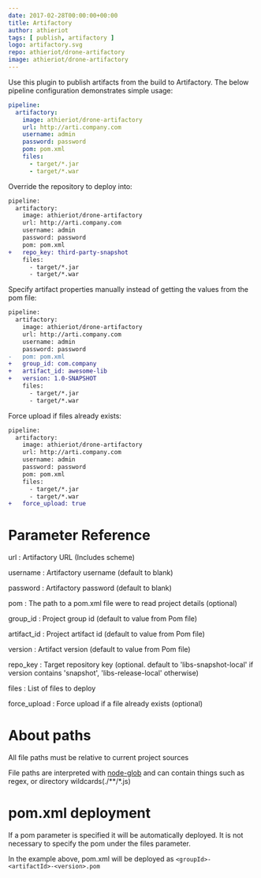 ```yaml
---
date: 2017-02-28T00:00:00+00:00
title: Artifactory
author: athieriot
tags: [ publish, artifactory ]
logo: artifactory.svg
repo: athieriot/drone-artifactory
image: athieriot/drone-artifactory
---
```


Use this plugin to publish artifacts from the build to Artifactory.
The below pipeline configuration demonstrates simple usage:

```yaml
pipeline:
  artifactory:
    image: athieriot/drone-artifactory
    url: http://arti.company.com
    username: admin
    password: password
    pom: pom.xml
    files:
      - target/*.jar
      - target/*.war
```

Override the repository to deploy into:

```diff
pipeline:
  artifactory:
    image: athieriot/drone-artifactory
    url: http://arti.company.com
    username: admin
    password: password
    pom: pom.xml
+   repo_key: third-party-snapshot
    files:
      - target/*.jar
      - target/*.war
```

Specify artifact properties manually instead of getting the values from the pom file:

```diff
pipeline:
  artifactory:
    image: athieriot/drone-artifactory
    url: http://arti.company.com
    username: admin
    password: password
-   pom: pom.xml
+   group_id: com.company 
+   artifact_id: awesome-lib
+   version: 1.0-SNAPSHOT
    files:
      - target/*.jar
      - target/*.war
```

Force upload if files already exists:

```diff
pipeline:
  artifactory:
    image: athieriot/drone-artifactory
    url: http://arti.company.com
    username: admin
    password: password
    pom: pom.xml
    files:
      - target/*.jar
      - target/*.war
+   force_upload: true      
```

# Parameter Reference

url
: Artifactory URL (Includes scheme)

username
: Artifactory username (default to blank)

password
: Artifactory password (default to blank)

pom
: The path to a pom.xml file were to read project details (optional)

group_id
: Project group id (default to value from Pom file)

artifact_id
: Project artifact id (default to value from Pom file)

version
: Artifact version (default to value from Pom file)

repo_key
: Target repository key (optional. default to 'libs-snapshot-local' if version contains 'snapshot', 'libs-release-local' otherwise)

files
: List of files to deploy

force_upload
: Force upload if a file already exists (optional)

# About paths

All file paths must be relative to current project sources

File paths are interpreted with [node-glob](https://github.com/isaacs/node-glob#glob-primer) and can contain things such as regex, or directory wildcards(./\*\*/\*.js)

# pom.xml deployment

If a pom parameter is specified it will be automatically deployed. It is not necessary to specify the pom under the files parameter.

In the example above, pom.xml will be deployed as `<groupId>-<artifactId>-<version>.pom`

